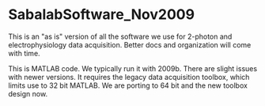 # SabalabSoftware_Nov2009

This is an "as is" version of all the software we use for 2-photon and electrophysiology data acquisition.
Better docs and organization will come with time.

This is MATLAB code. We typically run it with 2009b. There are slight issues with newer versions. 
It requires the legacy data acquisition toolbox, which limits use to 32 bit MATLAB. 
We are porting to 64 bit and the new toolbox design now.
